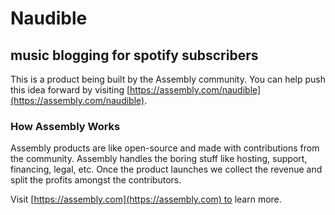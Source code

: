# Naudible

## music blogging for spotify subscribers

This is a product being built by the Assembly community. You can help push this idea forward by visiting [https://assembly.com/naudible](https://assembly.com/naudible).

### How Assembly Works

Assembly products are like open-source and made with contributions from the community. Assembly handles the boring stuff like hosting, support, financing, legal, etc. Once the product launches we collect the revenue and split the profits amongst the contributors.

Visit [https://assembly.com](https://assembly.com) to learn more.
